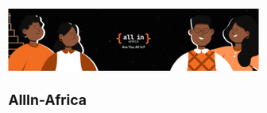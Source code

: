 ![Header](https://github.com/AllInOpenSource/AllIn-Africa/blob/ec0f6fff3f39a47906dcf95395618078356b6ccb/All-in-Africa-Header.png)
# AllIn-Africa
